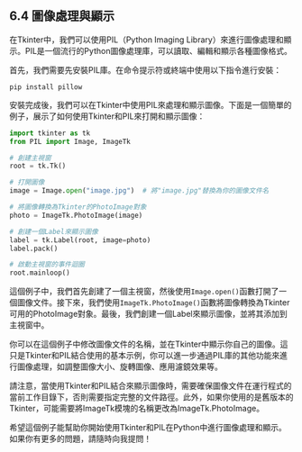 ## 6.4 圖像處理與顯示

在Tkinter中，我們可以使用PIL（Python Imaging Library）來進行圖像處理和顯示。PIL是一個流行的Python圖像處理庫，可以讀取、編輯和顯示各種圖像格式。

首先，我們需要先安裝PIL庫。在命令提示符或終端中使用以下指令進行安裝：

```
pip install pillow
```

安裝完成後，我們可以在Tkinter中使用PIL來處理和顯示圖像。下面是一個簡單的例子，展示了如何使用Tkinter和PIL來打開和顯示圖像：

```python
import tkinter as tk
from PIL import Image, ImageTk

# 創建主視窗
root = tk.Tk()

# 打開圖像
image = Image.open("image.jpg")  # 將"image.jpg"替換為你的圖像文件名

# 將圖像轉換為Tkinter的PhotoImage對象
photo = ImageTk.PhotoImage(image)

# 創建一個Label來顯示圖像
label = tk.Label(root, image=photo)
label.pack()

# 啟動主視窗的事件迴圈
root.mainloop()
```

這個例子中，我們首先創建了一個主視窗，然後使用`Image.open()`函數打開了一個圖像文件。接下來，我們使用`ImageTk.PhotoImage()`函數將圖像轉換為Tkinter可用的PhotoImage對象。最後，我們創建一個Label來顯示圖像，並將其添加到主視窗中。

你可以在這個例子中修改圖像文件的名稱，並在Tkinter中顯示你自己的圖像。這只是Tkinter和PIL結合使用的基本示例，你可以進一步通過PIL庫的其他功能來進行圖像處理，如調整圖像大小、旋轉圖像、應用濾鏡效果等。

請注意，當使用Tkinter和PIL結合來顯示圖像時，需要確保圖像文件在運行程式的當前工作目錄下，否則需要指定完整的文件路徑。此外，如果你使用的是舊版本的Tkinter，可能需要將ImageTk模塊的名稱更改為ImageTk.PhotoImage。

希望這個例子能幫助你開始使用Tkinter和PIL在Python中進行圖像處理和顯示。如果你有更多的問題，請隨時向我提問！